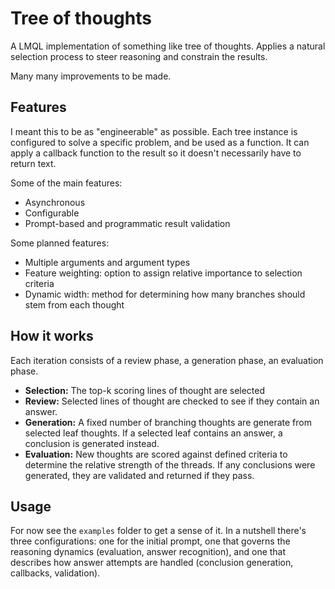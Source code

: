 # Tree of thoughts
A LMQL implementation of something like tree of thoughts. Applies a natural selection process to steer reasoning and constrain the results.

Many many improvements to be made.

## Features
I meant this to be as "engineerable" as possible. Each tree instance is configured to solve a specific problem, and be used as a function. It can apply a callback function to the result so it doesn't necessarily have to return text.

Some of the main features:
- Asynchronous
- Configurable
- Prompt-based and programmatic result validation

Some planned features:
- Multiple arguments and argument types
- Feature weighting: option to assign relative importance to selection criteria
- Dynamic width: method for determining how many branches should stem from each thought

## How it works
Each iteration consists of a review phase, a generation phase, an evaluation phase.
- **Selection:** The top-k scoring lines of thought are selected
- **Review:** Selected lines of thought are checked to see if they contain an answer.
- **Generation:**  A fixed number of branching thoughts are generate from selected leaf thoughts. If a selected leaf contains an answer, a conclusion is generated instead.
- **Evaluation:** New thoughts are scored against defined criteria to determine the relative strength of the threads. If any conclusions were generated, they are validated and returned if they pass. 

## Usage
For now see the `examples` folder to get a sense of it. In a nutshell there's three configurations: one for the initial prompt, one that governs the reasoning dynamics (evaluation, answer recognition), and one that describes how answer attempts are handled (conclusion generation, callbacks, validation).

